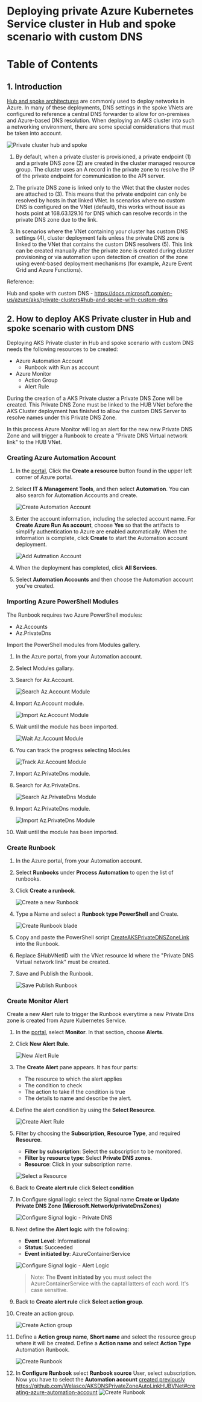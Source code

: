 Deploying private Azure Kubernetes Service cluster in Hub and spoke scenario with custom DNS
=====================================================================================

Table of Contents
=================

## 1. Introduction

[Hub and spoke architectures](https://docs.microsoft.com/azure/architecture/reference-architectures/hybrid-networking/hub-spoke) are commonly used to deploy networks in Azure. In many of these deployments, DNS settings in the spoke VNets are configured to reference a central DNS forwarder to allow for on-premises and Azure-based DNS resolution. When deploying an AKS cluster into such a networking environment, there are some special considerations that must be taken into account.

![Private cluster hub and spoke](media/aks-private-hub-spoke.png)

1. By default, when a private cluster is provisioned, a private endpoint (1) and a private DNS zone (2) are created in the cluster managed resource group. The cluster uses an A record in the private zone to resolve the IP of the private endpoint for communication to the API server.

2. The private DNS zone is linked only to the VNet that the cluster nodes are attached to (3). This means that the private endpoint can only be resolved by hosts in that linked VNet. In scenarios where no custom DNS is configured on the VNet (default), this works without issue as hosts point at 168.63.129.16 for DNS which can resolve records in the private DNS zone due to the link.

3. In scenarios where the VNet containing your cluster has custom DNS settings (4), cluster deployment fails unless the private DNS zone is linked to the VNet that contains the custom DNS resolvers (5). This link can be created manually after the private zone is created during cluster provisioning or via automation upon detection of creation of the zone using event-based deployment mechanisms (for example, Azure Event Grid and Azure Functions).

Reference:

Hub and spoke with custom DNS - https://docs.microsoft.com/en-us/azure/aks/private-clusters#hub-and-spoke-with-custom-dns


## 2. How to deploy AKS Private cluster in Hub and spoke scenario with custom DNS

Deploying AKS Private cluster in Hub and spoke scenario with custom DNS needs the following resources to be created:

- Azure Automation Account
    - Runbook with Run as account
- Azure Monitor
    - Action Group
    - Alert Rule

During the creation of a AKS Private cluster a Private DNS Zone will be created. This Private DNS Zone must be linked to the HUB VNet before the AKS Cluster deployment has finished to allow the custom DNS Server to resolve names under this Private DNS Zone.

In this process Azure Monitor will log an alert for the new new Private DNS Zone and will trigger a Runbook to create a "Private DNS Virtual network link" to the HUB VNet.

### Creating Azure Automation Account

1. In the [portal](https://portal.azure.com), Click the **Create a resource** button found in the upper left corner of Azure portal.

2. Select **IT & Management Tools**, and then select **Automation**. You can also search for Automation Accounts and create.

    ![Create Automation Account](media/image1.png)

3. Enter the account information, including the selected account name. For **Create Azure Run As account**, choose **Yes** so that the artifacts to simplify authentication to Azure are enabled automatically. When the information is complete, click **Create** to start the Automation account deployment.

    ![Add Autmation Account](media/image2.png)

4. When the deployment has completed, click **All Services**.

5. Select **Automation Accounts** and then choose the Automation account you've created.

### Importing Azure PowerShell Modules

The Runbook requires two Azure PowerShell modules:
- Az.Accounts
- Az.PrivateDns

Import the PowerShell modules from Modules gallery.

1. In the Azure portal, from your Automation account.

2. Select Modules gallary.

3. Search for Az.Account.

    ![Search Az.Account Module](media/image3.png)

4. Import Az.Account module.

    ![Import Az.Account Module](media/image4.png)

5. Wait until the module has been imported.

    ![Wait Az.Account Module](media/image5.png)

6. You can track the progress selecting Modules

    ![Track Az.Account Module](media/image8.png)

7. Import Az.PrivateDns module.

8. Search for Az.PrivateDns.

    ![Search Az.PrivateDns Module](media/image6.png)

9. Import Az.PrivateDns module.

    ![Import Az.PrivateDns Module](media/image7.png)

10. Wait until the module has been imported.

### Create Runbook

1. In the Azure portal, from your Automation account.

2. Select **Runbooks** under **Process Automation** to open the list of runbooks.

3. Click **Create a runbook**.

    ![Create a new Runbook](media/image13.png)

4. Type a Name and select a **Runbook type PowerShell** and Create.

    ![Create Runbook blade](media/image14.png)

5. Copy and paste the PowerShell script [CreateAKSPrivateDNSZoneLink](CreateAKSPrivateDNSZoneLink.sp1) into the Runbook.

6. Replace $HubVNetID with the VNet resource Id where the "Private DNS Virtual network link" must be created.

7. Save and Publish the Runbook.

    ![Save Publish Runbook](media/image15.png)

### Create Monitor Alert

Create a new Alert rule to trigger the Runbook everytime a new Private Dns zone is created from Azure Kubernetes Service.

1. In the [portal](https://portal.azure.com/), select **Monitor**. In that section, choose **Alerts**.

2. Click **New Alert Rule**. 

    ![New Alert Rule](media/image17.png)

3. The **Create Alert** pane appears. It has four parts: 
    - The resource to which the alert applies
    - The condition to check
    - The action to take if the condition is true
    - The details to name and describe the alert. 

4. Define the alert condition by using the **Select Resource**.

    ![Create Alert Rule](media/image18.png)

5. Filter by choosing the **Subscription**, **Resource Type**, and required **Resource**.
    - **Filter by subscription**: Select the subscription to be monitored.
    - **Filter by resource type**: Select **Private DNS zones**.
    - **Resource**: Click in your subscription name.

    ![Select a Resource](media/image19.png)

6. Back to **Create alert rule** click **Select condition**

7. In Configure signal logic select the Signal name **Create or Update Private DNS Zone (Microsoft.Network/privateDnsZones)**

    ![Configure Signal logic - Private DNS](media/image20.png)

8. Next define the **Alert logic** with the following:
    - **Event Level**: Informational
    - **Status**: Succeeded
    - **Event initiated by**: AzureContainerService

    ![Configure Signal logic - Alert Logic](media/image21.png)

    > Note: The **Event initiated by** you must select the AzureContainerService with the captal latters of each word. It's case sensitive.

9. Back to **Create alert rule** click **Select action group**.

10. Create an action group.

    ![Create Action group](media/image22.png)

11. Define a **Action group name**, **Short name** and select the resource group where it will be created. Define a **Action name** and select **Action Type** Automation Runbook.

    ![Create Runbook](media/image23.png)

12. In **Configure Runbook** select **Runbook source** User, select subscription. Now you have to select the **Automation account** [created previously ](/AKSDNSPrivateZoneAutoLinkHUBVNet#creating-azure-automation-account)
https://github.com/Welasco/AKSDNSPrivateZoneAutoLinkHUBVNet#creating-azure-automation-account
    ![Create Runbook](media/image24.png)